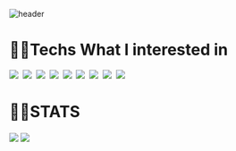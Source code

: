 ![header](https://capsule-render.vercel.app/api?type=transparent&text=ALSDNWORKS&animation=fadeIn&fontColor=703ee5)

# 👨‍💻Techs What I interested in

<img src="https://img.shields.io/badge/PS-31A8FF?style=flat-square&logo=Adobe Photoshop&logoColor=white"/></a>&nbsp; 
<img src="https://img.shields.io/badge/Ai-FF9A00?style=flat-square&logo=Adobe Illustrator&logoColor=white"/></a>&nbsp; 
<img src="https://img.shields.io/badge/VSCode-007ACC?style=flat-square&logo=Visual Studio Code&logoColor=white"/></a>&nbsp;
<img src="https://img.shields.io/badge/Python-3776AB?style=flat-square&logo=Python&logoColor=white"/></a>&nbsp; 
<img src="https://img.shields.io/badge/Pandas-150458?style=flat-square&logo=pandas&logoColor=white"/></a>&nbsp;
<img src="https://img.shields.io/badge/PyQt-41CD52?style=flat-square&logo=Qt&logoColor=white"/></a>&nbsp;
<img src="https://img.shields.io/badge/JS-F7DF1E?style=flat-square&logo=JavaScript&logoColor=white"/></a>&nbsp; 
<img src="https://img.shields.io/badge/CPP-00599C?style=flat-square&logo=C%2B%2B&logoColor=white"/></a>&nbsp; 
<img src="https://img.shields.io/badge/MySQL-4479A1?style=flat-square&logo=MySQL&logoColor=white"/></a>&nbsp; 

# 👨‍💻STATS

<a>
  <img align="center" src="https://github-readme-stats.vercel.app/api?username=Alsdnworks&show_icons=true&theme=radical" />
</a>
<a>
  <img align="center" src="http://mazassumnida.wtf/api/v2/generate_badge?boj=alsdream702" />
</a>
